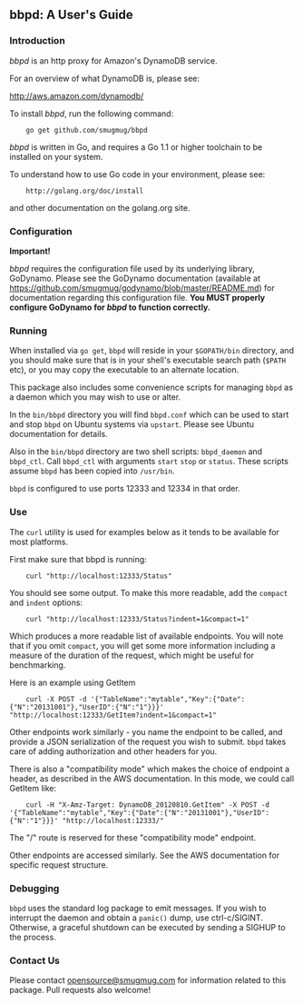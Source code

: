 ## bbpd: A User's Guide

### Introduction

*bbpd* is an http proxy for Amazon's DynamoDB service.

For an overview of what DynamoDB is, please see:

http://aws.amazon.com/dynamodb/

To install *bbpd*, run the following command:

        go get github.com/smugmug/bbpd

*bbpd* is written in Go, and requires a Go 1.1 or higher toolchain to be installed on your system.

To understand how to use Go code in your environment, please see:

        http://golang.org/doc/install

and other documentation on the golang.org site.

### Configuration

**Important!**

*bbpd* requires the configuration file used by its underlying library, GoDynamo. Please see
the GoDynamo documentation (available at https://github.com/smugmug/godynamo/blob/master/README.md) for
documentation regarding this configuration file. **You MUST properly configure GoDynamo for *bbpd* to
function correctly.**


### Running

When installed via `go get`, `bbpd` will reside in your `$GOPATH/bin` directory, and you should
make sure that is in your shell's executable search path (`$PATH` etc), or you may copy the
executable to an alternate location.

This package also includes some convenience scripts for managing `bbpd` as a daemon which
you may wish to use or alter.

In the `bin/bbpd` directory you will find `bbpd.conf` which can be used to start and stop `bbpd`
on Ubuntu systems via `upstart`. Please see Ubuntu documentation for details.

Also in the `bin/bbpd` directory are two shell scripts: `bbpd_daemon` and `bbpd_ctl`. Call
`bbpd_ctl` with arguments `start` `stop` or `status`. These scripts assume `bbpd` has been copied into
`/usr/bin`.

`bbpd` is configured to use ports 12333 and 12334 in that order.

### Use

The `curl` utility is used for examples below as it tends to be available for most platforms.

First make sure that bbpd is running:

        curl "http://localhost:12333/Status"

You should see some output. To make this more readable, add the `compact` and `indent` options:

        curl "http://localhost:12333/Status?indent=1&compact=1"

Which produces a more readable list of available endpoints. You will note that if you omit `compact`, you
will get some more information including a measure of the duration of the request, which might be useful
for benchmarking.

Here is an example using GetItem

        curl -X POST -d '{"TableName":"mytable","Key":{"Date":{"N":"20131001"},"UserID":{"N":"1"}}}' "http://localhost:12333/GetItem?indent=1&compact=1"

Other endpoints work similarly - you name the endpoint to be called, and provide a JSON serialization of the request you wish
to submit. `bbpd` takes care of adding authorization and other headers for you.

There is also a "compatibility mode" which makes the choice of endpoint a header, as described in the AWS documentation.
In this mode, we could call GetItem like:

        curl -H "X-Amz-Target: DynamoDB_20120810.GetItem" -X POST -d '{"TableName":"mytable","Key":{"Date":{"N":"20131001"},"UserID":{"N":"1"}}}' "http://localhost:12333/"

The "/" route is reserved for these "compatibility mode" endpoint.

Other endpoints are accessed similarly. See the AWS documentation for specific request structure.

### Debugging

`bbpd` uses the standard log package to emit messages. If you wish to interrupt
the daemon and obtain a `panic()` dump, use ctrl-c/SIGINT. Otherwise, a graceful
shutdown can be executed by sending a SIGHUP to the process.

### Contact Us

Please contact opensource@smugmug.com for information related to this package.
Pull requests also welcome!
